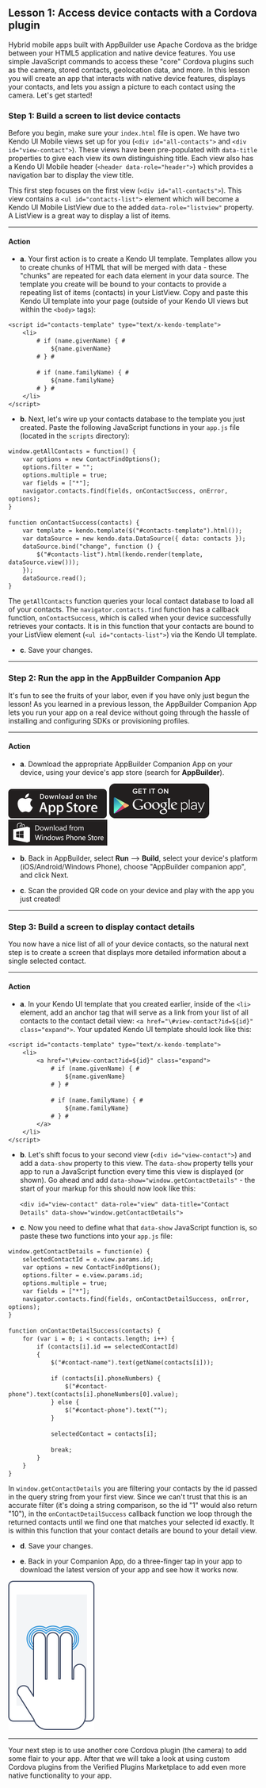 ## Lesson 1: Access device contacts with a Cordova plugin

Hybrid mobile apps built with AppBuilder use Apache Cordova as the bridge between your HTML5 application and native device features. You use simple JavaScript commands to access these "core" Cordova plugins such as the camera, stored contacts, geolocation data, and more. In this lesson you will create an app that interacts with native device features, displays your contacts, and lets you assign a picture to each contact using the camera. Let's get started!

### Step 1: Build a screen to list device contacts

Before you begin, make sure your `index.html` file is open. We have two Kendo UI Mobile views set up for you (`<div id="all-contacts">` and `<div id="view-contact">`). These views have been pre-populated with `data-title` properties to give each view its own distinguishing title. Each view also has a Kendo UI Mobile header (`<header data-role="header">`) which provides a navigation bar to display the view title.

This first step focuses on the first view (`<div id="all-contacts">`). This view contains a `<ul id="contacts-list">` element which will become a Kendo UI Mobile ListView due to the added `data-role="listview"` property. A ListView is a great way to display a list of items.

<hr data-action="start" />

#### Action

* **a**. Your first action is to create a Kendo UI template. Templates allow you to create chunks of HTML that will be merged with data - these "chunks" are repeated for each data element in your data source. The template you create will be bound to your contacts to provide a repeating list of items (contacts) in your ListView. Copy and paste this Kendo UI template into your page (outside of your Kendo UI views but within the `<body>` tags):

```
<script id="contacts-template" type="text/x-kendo-template">
	<li>
		# if (name.givenName) { #
			${name.givenName}
		# } #

		# if (name.familyName) { #
			${name.familyName}
		# } #
	</li>
</script>
```

* **b**. Next, let's wire up your contacts database to the template you just created. Paste the following JavaScript functions in your `app.js` file (located in the `scripts` directory):

```
window.getAllContacts = function() {
    var options = new ContactFindOptions();
    options.filter = "";           
    options.multiple = true;       
    var fields = ["*"];  
    navigator.contacts.find(fields, onContactSuccess, onError, options);
}

function onContactSuccess(contacts) {  
    var template = kendo.template($("#contacts-template").html());
    var dataSource = new kendo.data.DataSource({ data: contacts });
    dataSource.bind("change", function () {
        $("#contacts-list").html(kendo.render(template, dataSource.view()));
    });
    dataSource.read();
}
```

The `getAllContacts` function queries your local contact database to load all of your contacts. The `navigator.contacts.find` function has a callback function, `onContactSuccess`, which is called when your device successfully retrieves your contacts. It is in this function that your contacts are bound to your ListView element (`<ul id="contacts-list">`) via the Kendo UI template.

* **c**. Save your changes.

<hr data-action="end" />

### Step 2: Run the app in the AppBuilder Companion App

It's fun to see the fruits of your labor, even if you have only just begun the lesson! As you learned in a previous lesson, the AppBuilder Companion App lets you run your app on a real device without going through the hassle of installing and configuring SDKs or provisioning profiles.

<hr data-action="start" />

#### Action

* **a**. Download the appropriate AppBuilder Companion App on your device, using your device's app store (search for **AppBuilder**).

[![iOS app store](images/app-store-icon.png)](https://itunes.apple.com/us/app/telerik-appbuilder/id527547398?mt=8)
[![Google Play](images/google-play-icon.png)](https://play.google.com/store/apps/details?id=com.telerik.AppBuilder&hl=en)
[![Windows Phone Store](images/windows-phone-store-icon.png)](https://www.windowsphone.com/en-us/store/app/appbuilder/0171d46b-b5f2-43d9-a36b-0a78c9692aab?signin=true)

* **b**. Back in AppBuilder, select **Run** --> **Build**, select your device's platform (iOS/Android/Windows Phone), choose "AppBuilder companion app", and click Next.

* **c**. Scan the provided QR code on your device and play with the app you just created!

<hr data-action="end" />

### Step 3: Build a screen to display contact details

You now have a nice list of all of your device contacts, so the natural next step is to create a screen that displays more detailed information about a single selected contact.

<hr data-action="start" />

#### Action

* **a**. In your Kendo UI template that you created earlier, inside of the `<li>` element, add an anchor tag that will serve as a link from your list of all contacts to the contact detail view: `<a href="\#view-contact?id=${id}" class="expand">`. Your updated Kendo UI template should look like this:

```
<script id="contacts-template" type="text/x-kendo-template">
	<li>
		<a href="\#view-contact?id=${id}" class="expand">
			# if (name.givenName) { #
				${name.givenName}
			# } #

			# if (name.familyName) { #
				${name.familyName}
			# } #
		</a>
	</li>
</script>
```

* **b**. Let's shift focus to your second view (`<div id="view-contact">`) and add a `data-show` property to this view. The `data-show` property tells your app to run a JavaScript function every time this view is displayed (or shown). Go ahead and add `data-show="window.getContactDetails"` - the start of your markup for this should now look like this:

	`<div id="view-contact" data-role="view" data-title="Contact Details" data-show="window.getContactDetails">`

* **c**. Now you need to define what that `data-show` JavaScript function is, so paste these two functions into your `app.js` file:

```
window.getContactDetails = function(e) {
    selectedContactId = e.view.params.id;
    var options = new ContactFindOptions();
    options.filter = e.view.params.id;           
    options.multiple = true;       
    var fields = ["*"];   
    navigator.contacts.find(fields, onContactDetailSuccess, onError, options);
}

function onContactDetailSuccess(contacts) {
	for (var i = 0; i < contacts.length; i++) {  
        if (contacts[i].id == selectedContactId)
        {
            $("#contact-name").text(getName(contacts[i]));
            
            if (contacts[i].phoneNumbers) {
                $("#contact-phone").text(contacts[i].phoneNumbers[0].value);
            } else {
                $("#contact-phone").text("");
            }
            
            selectedContact = contacts[i];
            
            break;
        }
    }  
}
```

In `window.getContactDetails` you are filtering your contacts by the id passed in the query string from your first view. Since we can't trust that this is an accurate filter (it's doing a string comparison, so the id "1" would also return "10"), in the `onContactDetailSuccess` callback function we loop through the returned contacts until we find one that matches your selected id exactly. It is within this function that your contact details are bound to your detail view.

* **d**. Save your changes.

* **e**. Back in your Companion App, do a three-finger tap in your app to download the latest version of your app and see how it works now.

![three finger tap](images/three-finger-tap.png)

<hr data-action="end" />

Your next step is to use another core Cordova plugin (the camera) to add some flair to your app. After that we will take a look at using custom Cordova plugins from the Verified Plugins Marketplace to add even more native functionality to your app.
